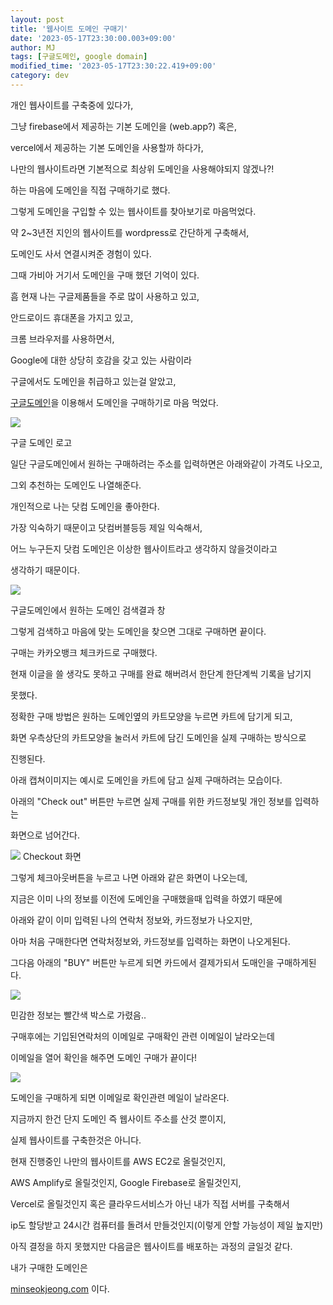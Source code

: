 ```yaml
---
layout: post
title: '웹사이트 도메인 구매기'
date: '2023-05-17T23:30:00.003+09:00'
author: MJ
tags: [구글도메인, google domain]
modified_time: '2023-05-17T23:30:22.419+09:00'
category: dev
---
```


개인 웹사이트를 구축중에 있다가,

그냥 firebase에서 제공하는 기본 도메인을 (web.app?) 혹은,

vercel에서 제공하는 기본 도메인을 사용할까 하다가,

나만의 웹사이트라면 기본적으로 최상위 도메인을 사용해야되지 않겠나?!

하는 마음에 도메인을 직접 구매하기로 했다.

  

그렇게 도메인을 구입할 수 있는 웹사이트를 찾아보기로 마음먹었다.

약 2~3년전 지인의 웹사이트를 wordpress로 간단하게 구축해서,

도메인도 사서 연결시켜준 경험이 있다.

그때 가비아 거기서 도메인을 구매 했던 기억이 있다.

  

흠 현재 나는 구글제품들을 주로 많이 사용하고 있고,

안드로이드 휴대폰을 가지고 있고,

크롬 브라우저를 사용하면서,

Google에 대한 상당히 호감을 갖고 있는 사람이라

구글에서도 도메인을 취급하고 있는걸 알았고,

[구글도메인](https://domains.google.com/)을 이용해서 도메인을 구매하기로 마음 먹었다.

[![](/assets/images/2023/05/17/1.png)](/assets/images/2023/05/17/1.png)

구글 도메인 로고

  
  

일단 구글도메인에서 원하는 구매하려는 주소를 입력하면은 아래와같이 가격도 나오고,

그외 추천하는 도메인도 나열해준다.

개인적으로 나는 닷컴 도메인을 좋아한다.

가장 익숙하기 때문이고 닷컴버블등등 제일 익숙해서,

어느 누구든지 닷컴 도메인은 이상한 웹사이트라고 생각하지 않을것이라고

생각하기 때문이다.

[![](/assets/images/2023/05/17/2.png)](/assets/images/2023/05/17/2.png)

구글도메인에서 원하는 도메인 검색결과 창

  
그렇게 검색하고 마음에 맞는 도메인을 찾으면 그대로 구매하면 끝이다.

구매는 카카오뱅크 체크카드로 구매했다.

현재 이글을 쓸 생각도 못하고 구매를 완료 해버려서 한단계 한단계씩 기록을 남기지

못했다.

정확한 구매 방법은 원하는 도메인옆의 카트모양을 누르면 카트에 담기게 되고,

화면 우측상단의 카트모양을 눌러서 카트에 담긴 도메인을 실제 구매하는 방식으로

진행된다.

  

아래 캡쳐이미지는 예시로 도메인을 카트에 담고 실제 구매하려는 모습이다.

아래의 "Check out" 버튼만 누르면 실제 구매를 위한 카드정보및 개인 정보를 입력하는

화면으로 넘어간다.

![](/assets/images/2023/05/17/3.png)
Checkout 화면

  
그렇게 체크아웃버튼을 누르고 나면 아래와 같은 화면이 나오는데,

지금은 이미 나의 정보를 이전에 도메인을 구매했을때 입력을 하였기 때문에

아래와 같이 이미 입력된 나의 연락처 정보와, 카드정보가 나오지만,

아마 처음 구매한다면 연락처정보와, 카드정보를 입력하는 화면이 나오게된다.

그다음 아래의 "BUY" 버튼만 누르게 되면 카드에서 결제가되서 도매인을 구매하게된다.

![](/assets/images/2023/05/17/4.png)

민감한 정보는 빨간색 박스로 가렸음..

  
  

  
구매후에는 기입된연락처의 이메일로 구매확인 관련 이메일이 날라오는데

이메일을 열어 확인을 해주면 도메인 구매가 끝이다!

![](/assets/images/2023/05/17/5.png)

도메인을 구매하게 되면 이메일로 확인관련 메일이 날라온다.

  
  
  
지금까지 한건 단지 도메인 즉 웹사이트 주소를 산것 뿐이지,

실제 웹사이트를 구축한것은 아니다.

현재 진행중인 나만의 웹사이트를 AWS EC2로 올릴것인지,

AWS Amplify로 올릴것인지, Google Firebase로 올릴것인지,

Vercel로 올릴것인지 혹은 클라우드서비스가 아닌 내가 직접 서버를 구축해서

ip도 할당받고 24시간 컴퓨터를 돌려서 만들것인지(이렇게 안할 가능성이 제일 높지만)

아직 결정을 하지 못했지만 다음글은 웹사이트를 배포하는 과정의 글일것 같다.

내가 구매한 도메인은

[minseokjeong.com](https://minseokjeong.com) 이다.